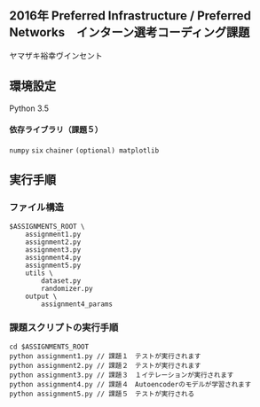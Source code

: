 ## 2016年 Preferred Infrastructure / Preferred Networks　インターン選考コーディング課題

ヤマザキ裕幸ヴインセント

##  環境設定

Python 3.5

#### 依存ライブラリ（課題５）

`numpy`
`six`
`chainer`
`(optional) matplotlib`

## 実行手順

### ファイル構造

```
$ASSIGNMENTS_ROOT \
	assignment1.py
	assignment2.py
	assignment3.py
	assignment4.py
	assignment5.py
	utils \
		dataset.py
		randomizer.py
	output \
		assignment4_params
```

### 課題スクリプトの実行手順

```
cd $ASSIGNMENTS_ROOT
python assignment1.py // 課題１　テストが実行されます
python assignment2.py // 課題２　テストが実行されます
python assignment3.py // 課題３　１イテレーションが実行されます
python assignment4.py // 課題４　Autoencoderのモデルが学習されます
python assignment5.py // 課題５　テストが実行される
```

